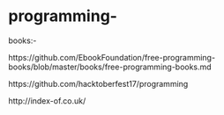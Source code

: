 # programming-
<p>books:-</p>
<p>https://github.com/EbookFoundation/free-programming-books/blob/master/books/free-programming-books.md</p>
https://github.com/hacktoberfest17/programming
<p>http://index-of.co.uk/</p>
